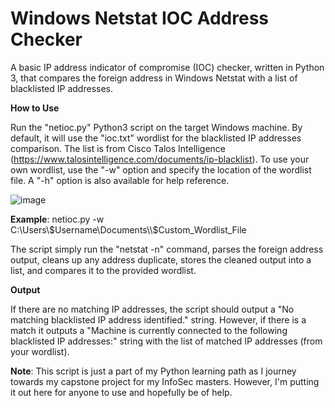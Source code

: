 # Windows Netstat IOC Address Checker
A basic IP address indicator of compromise (IOC) checker, written in Python 3, that compares the foreign address in Windows Netstat with a list of blacklisted IP addresses.

**How to Use**

Run the "netioc.py" Python3 script on the target Windows machine. By default, it will use the "ioc.txt" wordlist for the blacklisted IP addresses comparison. The list is from Cisco Talos Intelligence (https://www.talosintelligence.com/documents/ip-blacklist). 
To use your own wordlist, use the "-w" option and specify the location of the wordlist file. A "-h" option is also available for help reference.

![image](https://github.com/UncleSocks/win-netstat-ioc-address-checker/assets/79778613/9d6550ae-c38c-4441-ab87-253c26734898)



**Example**:
netioc.py -w C:\Users\\$Username\Documents\\$Custom_Wordlist_File

The script simply run the "netstat -n" command, parses the foreign address output, cleans up any address duplicate, stores the cleaned output into a list, and compares it to the provided wordlist.

**Output**

If there are no matching IP addresses, the script should output a "No matching blacklisted IP address identified." string. However, if there is a match it outputs a "Machine is currently connected to the following blacklisted IP addresses:" string with the list of matched IP addresses (from your wordlist).

**Note**: This script is just a part of my Python learning path as I journey towards my capstone project for my InfoSec masters. However, I'm putting it out here for anyone to use and hopefully be of help.
